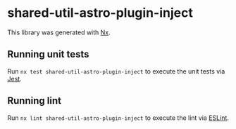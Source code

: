 # shared-util-astro-plugin-inject

This library was generated with [Nx](https://nx.dev).

## Running unit tests

Run `nx test shared-util-astro-plugin-inject` to execute the unit tests via [Jest](https://jestjs.io).

## Running lint

Run `nx lint shared-util-astro-plugin-inject` to execute the lint via [ESLint](https://eslint.org/).
